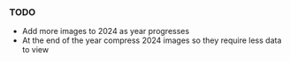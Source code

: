 ### TODO
- Add more images to 2024 as year progresses
- At the end of the year compress 2024 images so they require less data to view